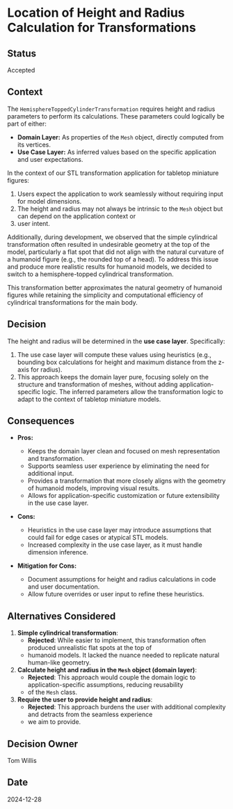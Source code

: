 # Location of Height and Radius Calculation for Transformations

## Status

Accepted

## Context

The `HemisphereToppedCylinderTransformation` requires height and radius parameters to perform its calculations. These
parameters could logically be part of either:

- **Domain Layer:** As properties of the `Mesh` object, directly computed from its vertices.
- **Use Case Layer:** As inferred values based on the specific application and user expectations.

In the context of our STL transformation application for tabletop miniature figures:

1. Users expect the application to work seamlessly without requiring input for model dimensions.
2. The height and radius may not always be intrinsic to the `Mesh` object but can depend on the application context or
3. user intent.

Additionally, during development, we observed that the simple cylindrical transformation often resulted in undesirable
geometry at the top of the model, particularly a flat spot that did not align with the natural curvature of a humanoid
figure (e.g., the rounded top of a head). To address this issue and produce more realistic results for humanoid models,
we decided to switch to a hemisphere-topped cylindrical transformation.

This transformation better approximates the natural geometry of humanoid figures while retaining the simplicity and
computational efficiency of cylindrical transformations for the main body.

## Decision

The height and radius will be determined in the **use case layer**. Specifically:

1. The use case layer will compute these values using heuristics (e.g., bounding box calculations for height and
maximum distance from the z-axis for radius).
2. This approach keeps the domain layer pure, focusing solely on the structure and transformation of meshes, without
adding application-specific logic.
The inferred parameters allow the transformation logic to adapt to the context of tabletop miniature models.

## Consequences

- **Pros:**
  - Keeps the domain layer clean and focused on mesh representation and transformation.
  - Supports seamless user experience by eliminating the need for additional input.
  - Provides a transformation that more closely aligns with the geometry of humanoid models, improving visual results.
  - Allows for application-specific customization or future extensibility in the use case layer.

- **Cons:**
  - Heuristics in the use case layer may introduce assumptions that could fail for edge cases or atypical STL models.
  - Increased complexity in the use case layer, as it must handle dimension inference.

- **Mitigation for Cons:**
  - Document assumptions for height and radius calculations in code and user documentation.
  - Allow future overrides or user input to refine these heuristics.

## Alternatives Considered

1. **Simple cylindrical transformation**:
   - **Rejected**: While easier to implement, this transformation often produced unrealistic flat spots at the top of
   - humanoid models. It lacked the nuance needed to replicate natural human-like geometry.
2. **Calculate height and radius in the `Mesh` object (domain layer)**:
   - **Rejected**: This approach would couple the domain logic to application-specific assumptions, reducing reusability
   - of the `Mesh` class.
3. **Require the user to provide height and radius**:
   - **Rejected**: This approach burdens the user with additional complexity and detracts from the seamless experience
   - we aim to provide.

## Decision Owner

Tom Willis

## Date

2024-12-28
